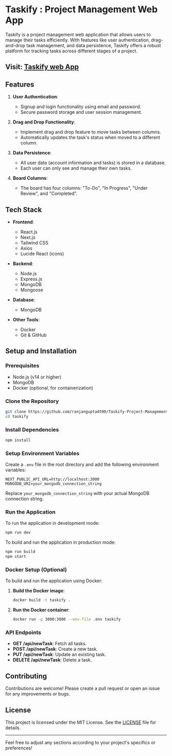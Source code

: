 # Taskify : Project Management Web App

Taskify is a project management web application that allows users to manage their tasks efficiently. With features like user authentication, drag-and-drop task management, and data persistence, Taskify offers a robust platform for tracking tasks across different stages of a project.

## Visit:  [Taskify web App](https://taskify-web-app-blush.vercel.app/dashboard)

## Features

1. **User Authentication**:
   - Signup and login functionality using email and password.
   - Secure password storage and user session management.

2. **Drag and Drop Functionality**:
   - Implement drag and drop feature to move tasks between columns.
   - Automatically updates the task's status when moved to a different column.

3. **Data Persistence**:
   - All user data (account information and tasks) is stored in a database.
   - Each user can only see and manage their own tasks.

4. **Board Columns**:
   - The board has four columns: "To-Do", "In Progress", "Under Review", and "Completed".

## Tech Stack

- **Frontend**:
  - React.js
  - Next.js
  - Tailwind CSS
  - Axios
  - Lucide React (icons)

- **Backend**:
  - Node.js
  - Express.js
  - MongoDB
  - Mongoose

- **Database**:
  - MongoDB

- **Other Tools**:
  - Docker
  - Git & GitHub

## Setup and Installation

### Prerequisites

- Node.js (v14 or higher)
- MongoDB
- Docker (optional, for containerization)

### Clone the Repository

```bash
git clone https://github.com/ranjangupta4590/Taskify-Project-Management-Web-App.git
cd taskify
```

### Install Dependencies

```bash
npm install
```

### Setup Environment Variables

Create a `.env` file in the root directory and add the following environment variables:

```
NEXT_PUBLIC_API_URL=http://localhost:3000
MONGODB_URI=your_mongodb_connection_string
```

Replace `your_mongodb_connection_string` with your actual MongoDB connection string.

### Run the Application

To run the application in development mode:

```bash
npm run dev
```

To build and run the application in production mode:

```bash
npm run build
npm start
```

### Docker Setup (Optional)

To build and run the application using Docker:

1. **Build the Docker image**:

    ```bash
    docker build -t taskify .
    ```

2. **Run the Docker container**:

    ```bash
    docker run -p 3000:3000 --env-file .env taskify
    ```

### API Endpoints

- **GET /api/newTask**: Fetch all tasks.
- **POST /api/newTask**: Create a new task.
- **PUT /api/newTask**: Update an existing task.
- **DELETE /api/newTask**: Delete a task.

## Contributing

Contributions are welcome! Please create a pull request or open an issue for any improvements or bugs.

## License

This project is licensed under the MIT License. See the [LICENSE](LICENSE) file for details.

---

Feel free to adjust any sections according to your project's specifics or preferences!
